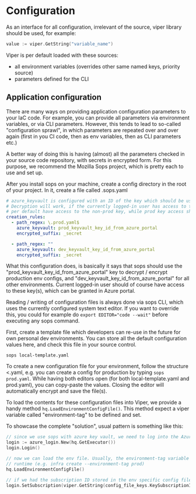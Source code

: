 # Configuration

As an interface for all configuration, irrelevant of the source, viper library should be used, for example:

``` go
value := viper.GetString("variable_name")
```

Viper is per default loaded with these sources:
- all environment variables (overrides other same named keys, priority source)
- parameters defined for the CLI

## Application configuration

There are many ways on providing application configuration parameters to your IaC code. For example, you can provide all 
parameters via environment variables, or via CLI parameters. However, this tends to lead to so-called "configuration sprawl",
in which parameters are repeated over and over again (first in you CI code, then as env variables, then as CLI parameters etc.)

A better way of doing this is having (almost) all the parameters checked in your source code repository, with secrets in encrypted 
form. For this purpose, we recommend the Mozilla Sops project, which is pretty each to use and set up. 

After you install sops on your machine, create a config directory in the root of your project. In it, create a file called .sops.yaml

```yaml 
# azure_keyvault is configured with an ID of the key which should be used to decrypt specified config files.
# Decryption will work, if the currently logged-in user has access to the specified key. All team developers should
# per default have access to the non-prod key, while prod key access should only be granted to the cicd service principal.
creation_rules:
  - path_regex: \.prod.yaml$
    azure_keyvault: prod_keyvault_key_id_from_azure_portal
    encrypted_suffix: _secret

  - path_regex: ""
    azure_keyvault: dev_keyvault_key_id_from_azure_portal
    encrypted_suffix: _secret
```

What this configuration does, is basically it says that sops should use the "prod_keyvault_key_id_from_azure_portal" key
to decrypt / encrypt production env configs, and  "dev_keyvault_key_id_from_azure_portal" for all other environments. 
Current logged-in user should of course have access to these key(s), which can be granted in Azure portal.   

Reading / writing of configuration files is always done via sops CLI, which uses the currently configured system text editor. 
If you want to override this, you could for example do `export EDITOR="code --wait"` before executing any sops command.

First, create a template file which developers can re-use in the future for own personal dev environments. You can store all 
the default configuration values here, and check this file in your source control. 

``` shell
sops local-template.yaml
```

To create a new configuration file for your environment, follow the structure <<env-name>.yaml, e.g. you can create a config 
for production by typing `sops prod.yaml`. While having both editors open (for both local-template.yaml and prod.yaml), you 
can copy-paste the values. Closing the editor will automatically encrypt and save the file(s).

To load the contents for these configuration files into Viper, we provide a handy method `hq.LoadEnvironmentConfigFile()`. This
method expect a viper variable called "environment-tag" to be defined and set. 

To showcase the complete "solution", usual pattern is something like this:

```go
// since we use sops with azure key vault, we need to log into the Azure first, so that sops can cnrypt / decrypt the config files
login := azure_login.New(hq.GetExecutor())
login.Login()

// now we can load the env file. Usually, the environment-tag variable will be set through CLI at 
// runtime (e.g. infra create --environment-tag prod)
hq.LoadEnvironmentConfigFile()

// if we had the subscription ID stored in the env specific config file, we can set it now as the current azure subscription
login.SetSubscription(viper.GetString(config_file_keys.KeySubscriptionId))
```

